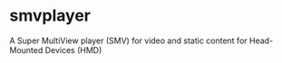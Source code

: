 # smvplayer
A Super MultiView player (SMV) for video and static content for Head-Mounted Devices (HMD)
